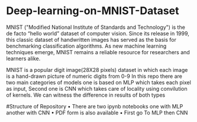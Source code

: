 # Deep-learning-on-MNIST-Dataset

MNIST ("Modified National Institute of Standards and Technology") is the de facto “hello world” dataset of computer vision. Since its release in 1999, this classic dataset of handwritten images has served as the basis for benchmarking classification algorithms. As new machine learning techniques emerge, MNIST remains a reliable resource for researchers and learners alike.

MNIST is a popular digit image(28X28 pixels) dataset in which each image is a hand-drawn picture of numeric digits from 0-9
In this repo there are two main categories of models one is based on MLP which takes each pixel as input, Second one is CNN which takes care of locality using convilution of kernels. We can witness the difference in results of both types


#Structure of Repository
    • There are two ipynb notebooks one with MLP another with CNN
    • PDF form is also available
    • First go To MLP then CNN

